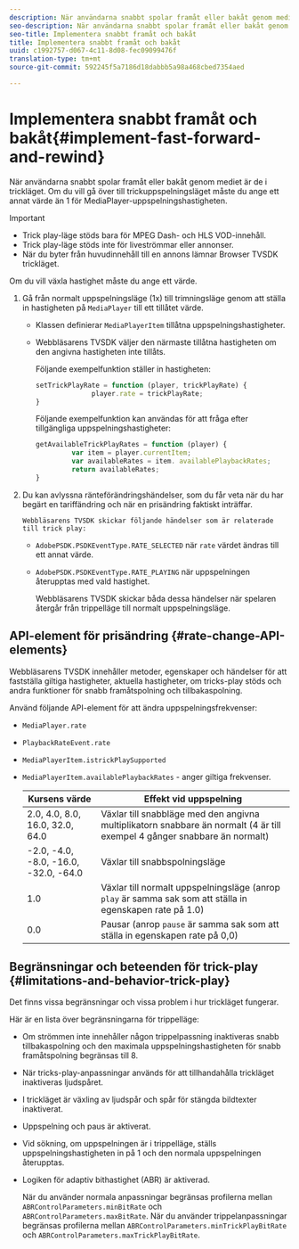 ```yaml
---
description: När användarna snabbt spolar framåt eller bakåt genom mediet är de i trickläget. Om du vill gå över till trickuppspelningsläget måste du ange ett annat värde än 1 för MediaPlayer-uppspelningshastigheten.
seo-description: När användarna snabbt spolar framåt eller bakåt genom mediet är de i trickläget. Om du vill gå över till trickuppspelningsläget måste du ange ett annat värde än 1 för MediaPlayer-uppspelningshastigheten.
seo-title: Implementera snabbt framåt och bakåt
title: Implementera snabbt framåt och bakåt
uuid: c1992757-d067-4c11-8d08-fec09099476f
translation-type: tm+mt
source-git-commit: 592245f5a7186d18dabbb5a98a468cbed7354aed

---
```



# Implementera snabbt framåt och bakåt{#implement-fast-forward-and-rewind}

När användarna snabbt spolar framåt eller bakåt genom mediet är de i trickläget. Om du vill gå över till trickuppspelningsläget måste du ange ett annat värde än 1 för MediaPlayer-uppspelningshastigheten.

>[!IMPORTANT]
>
>* Trick play-läge stöds bara för MPEG Dash- och HLS VOD-innehåll.
>* Trick play-läge stöds inte för liveströmmar eller annonser.
>* När du byter från huvudinnehåll till en annons lämnar Browser TVSDK trickläget.
>



Om du vill växla hastighet måste du ange ett värde.

1. Gå från normalt uppspelningsläge (1x) till trimningsläge genom att ställa in hastigheten på `MediaPlayer` till ett tillåtet värde.

   * Klassen definierar `MediaPlayerItem` tillåtna uppspelningshastigheter.
   * Webbläsarens TVSDK väljer den närmaste tillåtna hastigheten om den angivna hastigheten inte tillåts.

      Följande exempelfunktion ställer in hastigheten:

      ```js
      setTrickPlayRate = function (player, trickPlayRate) { 
                    player.rate = trickPlayRate; 
      }
      ```

      Följande exempelfunktion kan användas för att fråga efter tillgängliga uppspelningshastigheter:

      ```js
      getAvailableTrickPlayRates = function (player) { 
               var item = player.currentItem; 
               var availableRates = item. availablePlaybackRates; 
               return availableRates; 
      } 
      ```

1. Du kan avlyssna ränteförändringshändelser, som du får veta när du har begärt en tariffändring och när en prisändring faktiskt inträffar.

       Webbläsarens TVSDK skickar följande händelser som är relaterade till trick play:
   
   * `AdobePSDK.PSDKEventType.RATE_SELECTED` när `rate` värdet ändras till ett annat värde.

   * `AdobePSDK.PSDKEventType.RATE_PLAYING` när uppspelningen återupptas med vald hastighet.

      Webbläsarens TVSDK skickar båda dessa händelser när spelaren återgår från trippelläge till normalt uppspelningsläge.

## API-element för prisändring {#rate-change-API-elements}

Webbläsarens TVSDK innehåller metoder, egenskaper och händelser för att fastställa giltiga hastigheter, aktuella hastigheter, om tricks-play stöds och andra funktioner för snabb framåtspolning och tillbakaspolning.

Använd följande API-element för att ändra uppspelningsfrekvenser:

* `MediaPlayer.rate`
* `PlaybackRateEvent.rate`
* `MediaPlayerItem.istrickPlaySupported`
* `MediaPlayerItem.availablePlaybackRates` - anger giltiga frekvenser.

   | Kursens värde | Effekt vid uppspelning |
   |---|---|
   | 2.0, 4.0, 8.0, 16.0, 32.0, 64.0 | Växlar till snabbläge med den angivna multiplikatorn snabbare än normalt (4 är till exempel 4 gånger snabbare än normalt) |
   | -2.0, -4.0, -8.0, -16.0, -32.0, -64.0 | Växlar till snabbspolningsläge |
   | 1.0 | Växlar till normalt uppspelningsläge (anrop `play` är samma sak som att ställa in egenskapen rate på 1.0) |
   | 0.0 | Pausar (anrop `pause` är samma sak som att ställa in egenskapen rate på 0,0) |

## Begränsningar och beteenden för trick-play {#limitations-and-behavior-trick-play}

Det finns vissa begränsningar och vissa problem i hur trickläget fungerar.

Här är en lista över begränsningarna för trippelläge:

* Om strömmen inte innehåller någon trippelpassning inaktiveras snabb tillbakaspolning och den maximala uppspelningshastigheten för snabb framåtspolning begränsas till 8.
* När tricks-play-anpassningar används för att tillhandahålla trickläget inaktiveras ljudspåret.
* I trickläget är växling av ljudspår och spår för stängda bildtexter inaktiverat.
* Uppspelning och paus är aktiverat.
* Vid sökning, om uppspelningen är i trippelläge, ställs uppspelningshastigheten in på 1 och den normala uppspelningen återupptas.
* Logiken för adaptiv bithastighet (ABR) är aktiverad.

   När du använder normala anpassningar begränsas profilerna mellan `ABRControlParameters.minBitRate` och `ABRControlParameters.maxBitRate`. När du använder trippelanpassningar begränsas profilerna mellan `ABRControlParameters.minTrickPlayBitRate` och `ABRControlParameters.maxTrickPlayBitRate`.